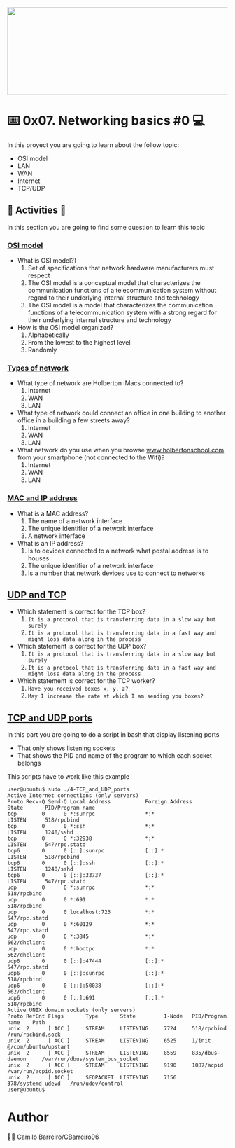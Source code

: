 <img src="https://user-images.githubusercontent.com/66263776/98416555-43fa9b80-204d-11eb-800a-df8e19b62655.jpg" width="700" height= "200"> 

# :keyboard: 0x07. Networking basics #0 :computer:

In this proyect you are going to learn about the follow topic:
* OSI model
* LAN
* WAN
* Internet
* TCP/UDP
## :memo: Activities :memo:
In this section you are going to find some question to learn this topic
### [OSI model]()
* What is OSI model?]
	1. Set of specifications that network hardware manufacturers must respect
	2. The OSI model is a conceptual model that characterizes the communication functions of a telecommunication system without regard to their underlying internal structure and technology
	3. The OSI model is a model that characterizes the communication functions of a telecommunication system with a strong regard for their underlying internal structure and technology
* How is the OSI model organized?
	1. Alphabetically
	2. From the lowest to the highest level
	3. Randomly
### [Types of network]()
* What type of network are Holberton iMacs connected to?
	1. Internet
	2. WAN
	3. LAN
* What type of network could connect an office in one building to another office in a building a few streets away?
	1. Internet
	2. WAN
	3. LAN
* What network do you use when you browse www.holbertonschool.com from your smartphone (not connected to the Wifi)?
	1. Internet
	2. WAN
	3. LAN
### [MAC and IP address]()
* What is a MAC address?
	1. The name of a network interface
	2. The unique identifier of a network interface
	3. A network interface
* What is an IP address?
	1. Is to devices connected to a network what postal address is to houses
	2. The unique identifier of a network interface
	3. Is a number that network devices use to connect to networks
## [UDP and TCP ]()
* Which statement is correct for the TCP box?
	1. ```It is a protocol that is transferring data in a slow way but surely```
	2. ```It is a protocol that is transferring data in a fast way and might loss data along in the process```
* Which statement is correct for the UDP box?
	1. ```It is a protocol that is transferring data in a slow way but surely```
	2. ```It is a protocol that is transferring data in a fast way and might loss data along in the process```
* Which statement is correct for the TCP worker?
	1. ```Have you received boxes x, y, z?```
	2. ```May I increase the rate at which I am sending you boxes?```
## [TCP and UDP ports]()
In this part you are going to do a script in bash  that display listening ports
* That only shows listening sockets
* That shows the PID and name of the program to which each socket belongs

This scripts have to work like this example
```
user@ubuntu$ sudo ./4-TCP_and_UDP_ports
Active Internet connections (only servers)
Proto Recv-Q Send-Q Local Address           Foreign Address         State       PID/Program name
tcp        0      0 *:sunrpc                *:*                     LISTEN      518/rpcbind
tcp        0      0 *:ssh                   *:*                     LISTEN      1240/sshd
tcp        0      0 *:32938                 *:*                     LISTEN      547/rpc.statd
tcp6       0      0 [::]:sunrpc             [::]:*                  LISTEN      518/rpcbind
tcp6       0      0 [::]:ssh                [::]:*                  LISTEN      1240/sshd
tcp6       0      0 [::]:33737              [::]:*                  LISTEN      547/rpc.statd
udp        0      0 *:sunrpc                *:*                                 518/rpcbind
udp        0      0 *:691                   *:*                                 518/rpcbind
udp        0      0 localhost:723           *:*                                 547/rpc.statd
udp        0      0 *:60129                 *:*                                 547/rpc.statd
udp        0      0 *:3845                  *:*                                 562/dhclient
udp        0      0 *:bootpc                *:*                                 562/dhclient
udp6       0      0 [::]:47444              [::]:*                              547/rpc.statd
udp6       0      0 [::]:sunrpc             [::]:*                              518/rpcbind
udp6       0      0 [::]:50038              [::]:*                              562/dhclient
udp6       0      0 [::]:691                [::]:*                              518/rpcbind
Active UNIX domain sockets (only servers)
Proto RefCnt Flags       Type       State         I-Node   PID/Program name    Path
unix  2      [ ACC ]     STREAM     LISTENING     7724     518/rpcbind         /run/rpcbind.sock
unix  2      [ ACC ]     STREAM     LISTENING     6525     1/init              @/com/ubuntu/upstart
unix  2      [ ACC ]     STREAM     LISTENING     8559     835/dbus-daemon     /var/run/dbus/system_bus_socket
unix  2      [ ACC ]     STREAM     LISTENING     9190     1087/acpid          /var/run/acpid.socket
unix  2      [ ACC ]     SEQPACKET  LISTENING     7156     378/systemd-udevd   /run/udev/control
user@ubuntu$
```
# Author
:man_technologist: Camilo Barreiro/[CBarreiro96](https://github.com/CBarreiro96)

